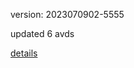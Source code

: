 version: 2023070902-5555

updated 6 avds

[details](https://github.com/0x74f917491bfa7ebfa379/ali_avd_db/blob/master/change_log/2023/07/09/02/5555.txt)